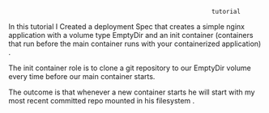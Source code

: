                                                             tutorial

In this tutorial I Created a deployment Spec that creates a simple nginx application with a volume type EmptyDir and an init container (containers that run before the main container runs with your containerized application) .

The init container role is to clone a git repository to our EmptyDir volume every time before our main container starts.

The outcome is that whenever a new container starts he will start with my most recent committed repo mounted in his filesystem .


